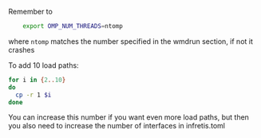 Remember to
```bash
 	export OMP_NUM_THREADS=ntomp
```
where `ntomp` matches the number specified in the wmdrun section, if not it crashes

To add 10 load paths:
```bash
for i in {2..10}
do
  cp -r 1 $i
done
```

You can increase this number if you want even more load paths, but then you also need to increase the number of interfaces in infretis.toml

